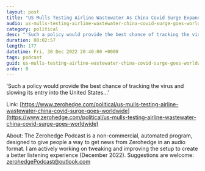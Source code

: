 ```yaml
---
layout: post
title: "US Mulls Testing Airline Wastewater As China Covid Surge Expands"
audio: us-mulls-testing-airline-wastewater-china-covid-surge-goes-worldwide-2
category: political
desc: "'Such a policy would provide the best chance of tracking the virus and slowing its entry into the United States...'"
duration: 00:02:57
length: 177
datetime: Fri, 30 Dec 2022 20:40:00 +0000
tags: podcast
guid: us-mulls-testing-airline-wastewater-china-covid-surge-goes-worldwide-0
order: 0
---
```

'Such a policy would provide the best chance of tracking the virus and slowing its entry into the United States...'

Link: [https://www.zerohedge.com/political/us-mulls-testing-airline-wastewater-china-covid-surge-goes-worldwide](https://www.zerohedge.com/political/us-mulls-testing-airline-wastewater-china-covid-surge-goes-worldwide)

About: The Zerohedge Podcast is a non-commercial, automated program, designed to give people a way to get news from Zerohedge in an audio format.  I am actively working on tweaking and improving the setup to create a better listening experience (December 2022).  Suggestions are welcome: [zerohedgePodcast@outlook.com](mailto:zerohedgePodcast@outlook.com)